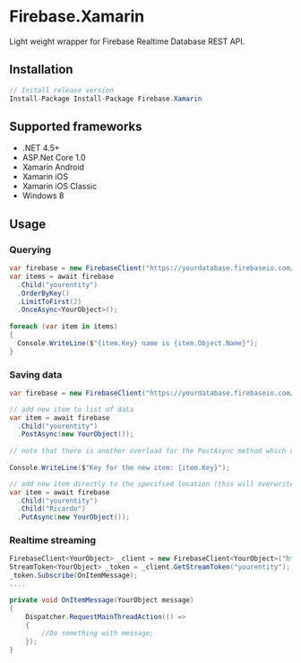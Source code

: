 # Firebase.Xamarin
Light weight wrapper for Firebase Realtime Database REST API.
## Installation
```csharp
// Install release version
Install-Package Install-Package Firebase.Xamarin

```

## Supported frameworks
* .NET 4.5+
* ASP.Net Core 1.0
* Xamarin Android
* Xamarin iOS 
* Xamarin iOS Classic
* Windows 8

## Usage

### Querying

```csharp
var firebase = new FirebaseClient("https://yourdatabase.firebaseio.com/");
var items = await firebase
  .Child("yourentity")
  .OrderByKey()
  .LimitToFirst(2)
  .OnceAsync<YourObject>();
  
foreach (var item in items)
{
  Console.WriteLine($"{item.Key} name is {item.Object.Name}");
}
```

### Saving data

```csharp
var firebase = new FirebaseClient("https://yourdatabase.firebaseio.com/");

// add new item to list of data 
var item = await firebase
  .Child("yourentity")
  .PostAsync(new YourObject());
  
// note that there is another overload for the PostAsync method which delegates the new key generation to the client
  
Console.WriteLine($"Key for the new item: {item.Key}");  

// add new item directly to the specified location (this will overwrite whatever data already exists at that location)
var item = await firebase
  .Child("yourentity")
  .Child("Ricardo")
  .PutAsync(new YourObject());

```

### Realtime streaming

```csharp
FirebaseClient<YourObject> _client = new FirebaseClient<YourObject>("https://yourdatabase.firebaseio.com/", "");
StreamToken<YourObject> _token = _client.GetStreamToken("yourentity");
_token.Subscribe(OnItemMessage);
....

private void OnItemMessage(YourObject message)
{
	Dispatcher.RequestMainThreadAction(() =>
	{
		//Do something with message;
	});
}

  
```

